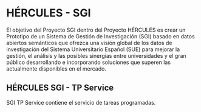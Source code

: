 # HÉRCULES - SGI 
El objetivo del Proyecto SGI dentro del Proyecto HÉRCULES es crear un Prototipo de un Sistema de Gestión de Investigación (SGI) basado en datos abiertos semánticos que ofrezca una visión global de los datos de investigación del Sistema Universitario Español (SUE) para mejorar la gestión, el análisis y las posibles sinergias entre universidades y el gran público desarrollando e incorporando  soluciones que superen las actualmente disponibles en el mercado.

## HÉRCULES SGI - TP Service

SGI TP Service contiene el servicio de tareas programadas.
